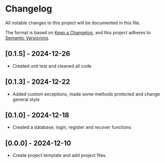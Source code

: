 # Changelog

All notable changes to this project will be documented in this file.

The format is based on [Keep a Changelog](https://keepachangelog.com/en/1.0.0/),
and this project adheres to [Semantic Versioning](https://semver.org/spec/v2.0.0.html).



## [0.1.5] - 2024-12-26
- Created unit test and cleaned all code

## [0.1.3] - 2024-12-22
- Added custom exceptions, made some methods protected and change general style

## [0.1.0] - 2024-12-18
- Created a database, login, register and recover functions

## [0.0.0] - 2024-12-10
- Create project template and add project files.